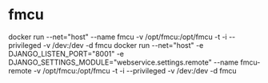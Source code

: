# fmcu

docker run --net="host" --name fmcu -v /opt/fmcu:/opt/fmcu -t -i --privileged -v /dev:/dev -d fmcu
docker run --net="host" -e DJANGO_LISTEN_PORT="8001" -e DJANGO_SETTINGS_MODULE="webservice.settings.remote" --name fmcu-remote -v /opt/fmcu:/opt/fmcu -t -i --privileged -v /dev:/dev -d fmcu

